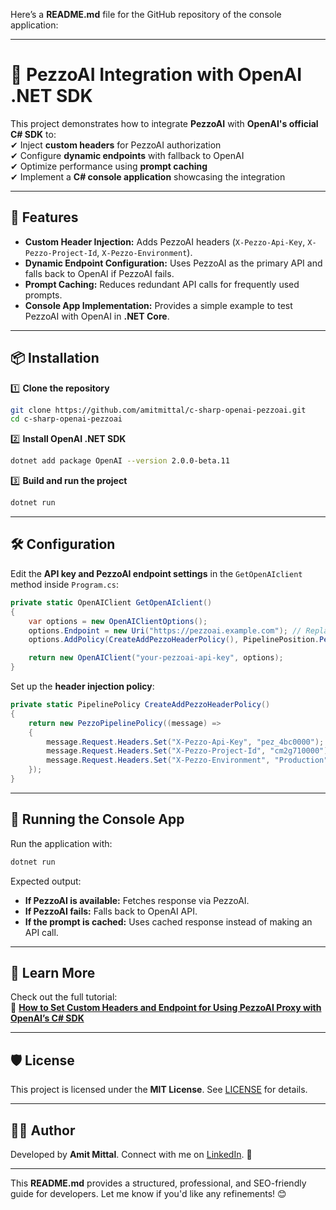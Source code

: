 Here’s a **README.md** file for the GitHub repository of the console application:  

---

# 🚀 PezzoAI Integration with OpenAI .NET SDK  

This project demonstrates how to integrate **PezzoAI** with **OpenAI's official C# SDK** to:  
✔ Inject **custom headers** for PezzoAI authorization  
✔ Configure **dynamic endpoints** with fallback to OpenAI  
✔ Optimize performance using **prompt caching**  
✔ Implement a **C# console application** showcasing the integration  

---

## 📌 Features  

- **Custom Header Injection:** Adds PezzoAI headers (`X-Pezzo-Api-Key`, `X-Pezzo-Project-Id`, `X-Pezzo-Environment`).  
- **Dynamic Endpoint Configuration:** Uses PezzoAI as the primary API and falls back to OpenAI if PezzoAI fails.  
- **Prompt Caching:** Reduces redundant API calls for frequently used prompts.  
- **Console App Implementation:** Provides a simple example to test PezzoAI with OpenAI in **.NET Core**.  

---

## 📦 Installation  

1️⃣ **Clone the repository**  
```sh
git clone https://github.com/amitmittal/c-sharp-openai-pezzoai.git
cd c-sharp-openai-pezzoai
```

2️⃣ **Install OpenAI .NET SDK**  
```sh
dotnet add package OpenAI --version 2.0.0-beta.11
```

3️⃣ **Build and run the project**  
```sh
dotnet run
```

---

## 🛠 Configuration  

Edit the **API key and PezzoAI endpoint settings** in the `GetOpenAIclient` method inside `Program.cs`:  

```csharp
private static OpenAIClient GetOpenAIclient()
{
    var options = new OpenAIClientOptions();
    options.Endpoint = new Uri("https://pezzoai.example.com"); // Replace with your PezzoAI URL
    options.AddPolicy(CreateAddPezzoHeaderPolicy(), PipelinePosition.PerCall);

    return new OpenAIClient("your-pezzoai-api-key", options);
}
```

Set up the **header injection policy**:  

```csharp
private static PipelinePolicy CreateAddPezzoHeaderPolicy()
{
    return new PezzoPipelinePolicy((message) =>
    {
        message.Request.Headers.Set("X-Pezzo-Api-Key", "pez_4bc0000");
        message.Request.Headers.Set("X-Pezzo-Project-Id", "cm2g710000");
        message.Request.Headers.Set("X-Pezzo-Environment", "Production");
    });
}
```

---

## 🚀 Running the Console App  

Run the application with:  

```sh
dotnet run
```

Expected output:  
- **If PezzoAI is available:** Fetches response via PezzoAI.  
- **If PezzoAI fails:** Falls back to OpenAI API.  
- **If the prompt is cached:** Uses cached response instead of making an API call.  

---

## 📖 Learn More  

Check out the full tutorial:  
🔗 **[How to Set Custom Headers and Endpoint for Using PezzoAI Proxy with OpenAI’s C# SDK](https://amitmittal.tech/how-to-set-custom-headers-and-endpoint-for-using-pezzoai-proxy-with-openais-official-c-sdk/)**  

---

## 🛡 License  

This project is licensed under the **MIT License**. See [LICENSE](LICENSE) for details.  

---

## 👨‍💻 Author  

Developed by **Amit Mittal**. Connect with me on [LinkedIn](https://www.linkedin.com/in/bitssmittal/). 🚀  

---

This **README.md** provides a structured, professional, and SEO-friendly guide for developers. Let me know if you'd like any refinements! 😊

